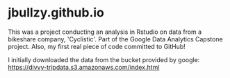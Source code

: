 # jbullzy.github.io

This was a project conducting an analysis in Rstudio on data from a bikeshare company, 'Cyclistic'. Part of the Google Data Analytics Capstone project.
Also, my first real piece of code committed to GitHub!

I initially downloaded the data from the bucket provided by google: https://divvy-tripdata.s3.amazonaws.com/index.html

